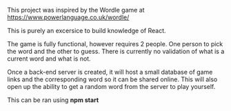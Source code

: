 This project was inspired by the Wordle game at https://www.powerlanguage.co.uk/wordle/

This is purely an excersice to build knowledge of React.

The game is fully functional, however requires 2 people. One person to pick the word and the other to guess.
There is currently no validation of what is a current word and what is not.

Once a back-end server is created, it will host a small database of game links and the corresponding word so it can be shared online. This will also open up the ability to get a random word from the server to play yourself.


This can be ran using **npm start**

